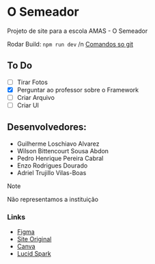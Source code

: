 # O Semeador
Projeto de site para a escola AMAS - O Semeador

Rodar Build: ```npm run dev``` 
/n [Comandos so git](/git.txt)

## To Do
- [ ] Tirar Fotos
- [X] Perguntar ao professor sobre o Framework
- [ ] Criar Arquivo
- [ ] Criar UI

## Desenvolvedores:

- Guilherme Loschiavo Alvarez
- Wilson Bittencourt Sousa Abdon
- Pedro Henrique Pereira Cabral
- Enzo Rodrigues Dourado
- Adriel Trujillo Vilas-Boas

> [!NOTE]
> Não representamos a instituição

### Links

- [Figma](https://www.figma.com/file/MCwFoLYVJjnhhEWfsUJBkE/O-Semeador?type=design&node-id=0%3A1&mode=design&t=JmXeeX5lCGz4EKeS-1)
- [Site Original](http://escolaosemeador.com.br/lp/)
- [Canva](https://www.canva.com/design/DAFsRmSm034/rpF1kA5NBVG4VjunXSgg6A/edit?utm_content=DAFsRmSm034&utm_campaign=designshare&utm_medium=link2&utm_source=sharebutton)
- [Lucid Spark](https://lucid.app/lucidspark/0b86a54f-3d34-4855-b4a3-d21e1018c20e/edit?view_items=5vToxlwU_pAu&invitationId=inv_b7518b6b-bb7f-49af-93bc-f257dc5282a9)
